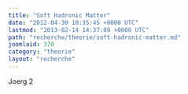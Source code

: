 ```yaml
---
title: "Soft Hadronic Matter"
date: "2012-04-30 10:35:45 +0000 UTC"
lastmod: "2013-02-14 14:37:09 +0000 UTC"
path: "recherche/theorie/soft-hadronic-matter.md"
joomlaid: 370
category: "theorie"
layout: "recherche"
---
```

Joerg 2
